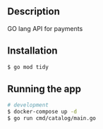 
## Description

GO lang API for payments

## Installation

```bash
$ go mod tidy
```

## Running the app

```bash
# development
$ docker-compose up -d
$ go run cmd/catalog/main.go
```

